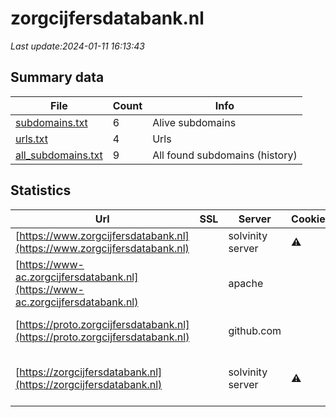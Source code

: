 # zorgcijfersdatabank.nl
*Last update:2024-01-11 16:13:43*
## Summary data
| File       | Count | Info |
|------------|-------|------|
|[subdomains.txt](/data/zorgcijfersdatabank/subdomains.txt)|6|Alive subdomains|
|[urls.txt](/data/zorgcijfersdatabank/urls.txt)|4|Urls|
|[all_subdomains.txt](/data/zorgcijfersdatabank/all_subdomains.txt)|9|All found subdomains (history)|
## Statistics
| Url | SSL | Server | Cookie | HSTS | CSP | XFO | XXP | RP | Tech |
|------------|-------|------|------|------|------|------|------|------|------|
|[https://www.zorgcijfersdatabank.nl](https://www.zorgcijfersdatabank.nl)| |solvinity server|:warning: |:white_check_mark: |:warning: | |:white_check_mark: |:white_check_mark: |HSTS|
|[https://www-ac.zorgcijfersdatabank.nl](https://www-ac.zorgcijfersdatabank.nl)| |apache| | | | | |:white_check_mark: |Apache HTTP Server B...|
|[https://proto.zorgcijfersdatabank.nl](https://proto.zorgcijfersdatabank.nl)| |github.com| | | | | |:white_check_mark: |Fastly GitHub Pages...|
|[https://zorgcijfersdatabank.nl](https://zorgcijfersdatabank.nl)| |solvinity server|:warning: |:white_check_mark: |:warning: | |:white_check_mark: |:white_check_mark: |Apache HTTP Server H...|